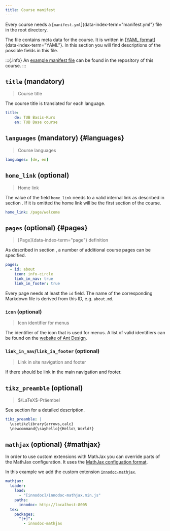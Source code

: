```yaml
---
title: Course manifest
---
```


Every course needs a [`manifest.yml`]{data-index-term="manifest.yml"} file in
the root directory.

The file contains meta data for the course. It is written in
[[YAML format](http://yaml.org/)]{data-index-term="YAML"}. In this section you
will find descriptions of the possible fields in this file.

:::{.info}
An
[example manifest file](https://git.tu-berlin.de/innodoc/tub_base/blob/master/manifest.yml)
can be found in the repository of this course.
:::

## `title` (mandatory)

> Course title

The course title is translated for each language.

```yaml
title:
    de: TUB Basis-Kurs
    en: TUB Base course
```

## `languages` (mandatory) {#languages}

> Course languages

```yaml
languages: [de, en]
```

## `home_link` (optional)

> Home link

The value of the field `home_link` needs to a valid internal link as described
in section [](/section/02-elements/02-links/01-internal). If it is omitted the
home link will be the first section of the course.

```yaml
home_link: /page/welcome
```

## `pages` (optional) {#pages}

> [Page]{data-index-term="page"} definition

As described in section [](/section/01-project/01-folders#pages), a number of
additional course pages can be specified.

```yaml
pages:
  - id: about
    icon: info-circle
    link_in_nav: true
    link_in_footer: true
```

Every page needs at least the `id` field. The name of the corresponding
Markdown file is derived from this ID, e.g. `about.md`.

### `icon` (optional)

> Icon identifier for menus

The identifier of the icon that is used for menus. A list of valid identifiers
can be found on the
[website of Ant Design](https://ant.design/components/icon/).

### `link_in_nav`/`link_in_footer` (optional)

> Link in site navigation and footer

If there should be link in the main navigation and footer.

## `tikz_preamble` (optional)

> $\LaTeX$-Präembel

See section [](/section/02-elements/04-media/01-pgf-tikz#tikz_preamble) for a
detailed description.

```yaml
tikz_preamble: |
  \usetikzlibrary{arrows,calc}
  \newcommand{\sayhello}{Hello\ World!}
```

## `mathjax` (optional) {#mathjax}

In order to use custom extensions with MathJax you can override parts of the
MathJax configuration. It uses the
[MathJax configuation format](https://docs.mathjax.org/en/latest/options/index.html).

In this example we add the custom extension
[`innodoc-mathjax`](/section/02-elements/03-formulas#innodoc-mathjax).

```yaml
mathjax:
  loader:
    load:
      - "[innodoc]/innodoc-mathjax.min.js"
    paths:
      innodoc: http://localhost:8005
  tex:
    packages:
      "[+]":
        - innodoc-mathjax
```
